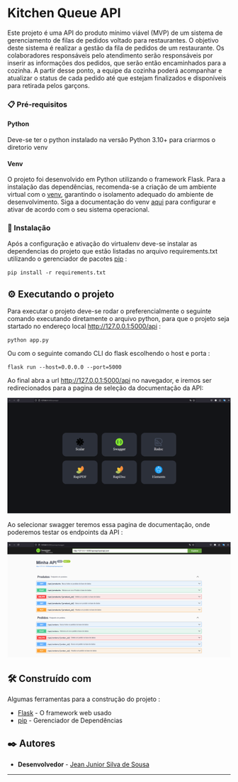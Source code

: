 # Kitchen Queue API

Este projeto é uma API do produto mínimo viável (MVP) de um sistema de 
gerenciamento de filas de pedidos voltado para restaurantes.
O objetivo deste sistema é realizar a gestão da fila de pedidos de um restaurante. Os colaboradores
responsáveis pelo atendimento serão responsáveis por inserir as informações dos pedidos,
que serão então encaminhados para a cozinha. A partir desse ponto, a equipe da cozinha poderá acompanhar 
e atualizar o status de cada pedido até que estejam finalizados e disponíveis para retirada pelos garçons.


### 📋 Pré-requisitos

#### Python

Deve-se ter o python instalado na versão Python 3.10+ para criarmos o diretorio venv

#### Venv

O projeto foi desenvolvido em Python utilizando o framework Flask. Para a instalação das dependências, 
recomenda-se a criação de um ambiente virtual com o [venv](https://virtualenv.pypa.io/en/latest/installation.html), garantindo o isolamento adequado do ambiente de desenvolvimento. Siga a documentação do venv [aqui](https://virtualenv.pypa.io/en/latest/installation.html) para configurar e ativar de acordo com o seu sistema operacional.


### 🔧 Instalação

Após a configuração e ativação do virtualenv deve-se instalar as dependencias do projeto que estão listadas no arquivo requirements.txt
utilizando o gerenciador de pacotes [pip](https://pip.pypa.io/en/stable/getting-started/) :

```
pip install -r requirements.txt
```

## ⚙️ Executando o projeto

Para executar o projeto deve-se rodar o preferencialmente o seguinte comando 
executando diretamente o arquivo python, para que o projeto seja startado no 
endereço local http://127.0.0.1:5000/api :

```
python app.py
```

Ou com o seguinte comando CLI do flask escolhendo o host e porta :

```
flask run --host=0.0.0.0 --port=5000 
```

Ao final abra a url http://127.0.0.1:5000/api no navegador, e iremos ser redirecionados para 
a pagina de seleção da documentação da API:

![Pagina de seleção da documentação da API](assets/images/select_documentation.png)

Ao selecionar swagger teremos essa pagina de documentação, onde poderemos testar os endpoints da API :

![Documentação Swagger da API](assets/images/swagger_documentation.png)


## 🛠️ Construído com

Algumas ferramentas para a construção do projeto :

* [Flask](http://www.dropwizard.io/1.0.2/docs/) - O framework web usado
* [pip](https://pip.pypa.io/en/stable/getting-started/) - Gerenciador de Dependências



## ✒️ Autores

* **Desenvolvedor** - [Jean Junior Silva de Sousa](https://github.com/JeanSousa)


---
